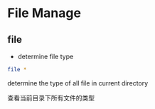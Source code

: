 # File Manage

## file

- determine file type

```bash
file *
```
determine the type of all file in current directory

查看当前目录下所有文件的类型
